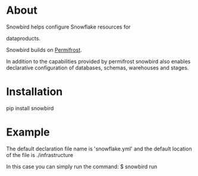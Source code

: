 # About

Snowbird helps configure Snowflake resources for 

dataproducts. 

Snowbird builds on [Permifrost](https://about.gitlab.com/handbook/business-technology/data-team/platform/permifrost/).

In addition to the capabilities provided by permifrost snowbird also enables declarative configuration of databases, schemas, warehouses and stages.

# Installation

pip install snowbird

# Example

The default declaration file name is 'snowflake.yml' and the default location of the file is ./infrastructure

In this case you can simply run the command: $ snowbird run 


